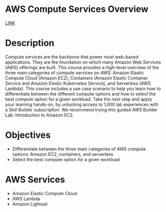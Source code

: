 # AWS Compute Services Overview

[LINK](https://skillbuilder.aws/learn/QV37EUK5Y7/aws-compute-services-overview/EG41UCZ2T3)

# **Description**

Compute services are the backbone that power most web-based applications. They are the foundation on which many Amazon Web Services (AWS) offerings are built. This course provides a high-level overview of the three main categories of compute services on AWS: Amazon Elastic Compute Cloud (Amazon EC2), Containers (Amazon Elastic Container Service and Amazon Elastic Kubernetes Service), and Serverless (AWS Lambda). This course includes a use case scenario to help you learn how to differentiate between the different compute options and how to select the best compute option for a given workload. Take the next step and apply your learning hands-on, by unlocking access to 1,000 lab experiences with a Skill Builder subscription. We recommend trying this guided AWS Builder Lab: Introduction to Amazon EC2.

# **Objectives**

- Differentiate between the three main categories of AWS compute options: Amazon EC2, containers, and serverless
- Select the best compute option for a given workload

# **AWS Services**

- Amazon Elastic Compute Cloud
- AWS Lambda
- Amazon Lightsail